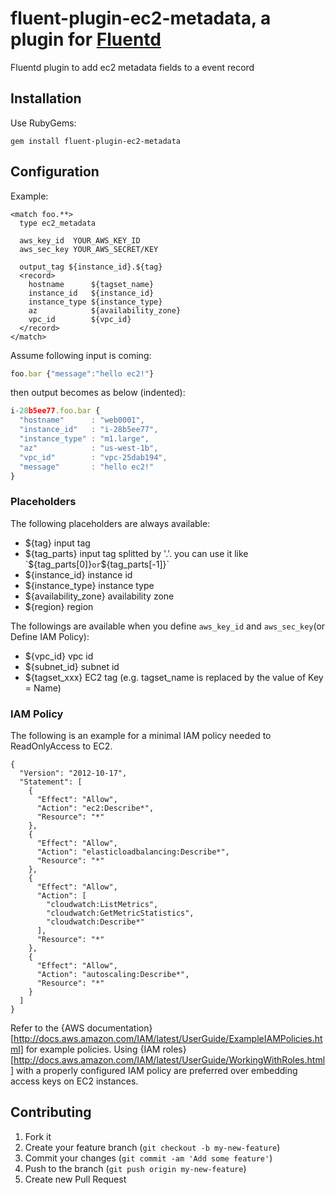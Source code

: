 # fluent-plugin-ec2-metadata, a plugin for [Fluentd](http://fluentd.org)

Fluentd plugin to add ec2 metadata fields to a event record

## Installation
Use RubyGems:

    gem install fluent-plugin-ec2-metadata

## Configuration

Example:

    <match foo.**>
      type ec2_metadata

      aws_key_id  YOUR_AWS_KEY_ID
      aws_sec_key YOUR_AWS_SECRET/KEY

      output_tag ${instance_id}.${tag}
      <record>
        hostname      ${tagset_name}
        instance_id   ${instance_id}
        instance_type ${instance_type}
        az            ${availability_zone}
        vpc_id        ${vpc_id}
      </record>
    </match>

Assume following input is coming:

```js
foo.bar {"message":"hello ec2!"}
```

then output becomes as below (indented):

```js
i-28b5ee77.foo.bar {
  "hostname"      : "web0001",
  "instance_id"   : "i-28b5ee77",
  "instance_type" : "m1.large",
  "az"            : "us-west-1b",
  "vpc_id"        : "vpc-25dab194",
  "message"       : "hello ec2!"
}
```

### Placeholders

The following placeholders are always available:

* ${tag} input tag
* ${tag_parts} input tag splitted by '.'. you can use it like `${tag_parts[0]}` or `${tag_parts[-1]}`
* ${instance_id} instance id
* ${instance_type} instance type
* ${availability_zone} availability zone
* ${region} region

The followings are available when you define `aws_key_id` and `aws_sec_key`(or Define IAM Policy):

* ${vpc_id} vpc id
* ${subnet_id} subnet id
* ${tagset_xxx} EC2 tag (e.g. tagset_name is replaced by the value of Key = Name)

### IAM Policy

The following is an example for a minimal IAM policy needed to ReadOnlyAccess to EC2.

```
{
  "Version": "2012-10-17",
  "Statement": [
    {
      "Effect": "Allow",
      "Action": "ec2:Describe*",
      "Resource": "*"
    },
    {
      "Effect": "Allow",
      "Action": "elasticloadbalancing:Describe*",
      "Resource": "*"
    },
    {
      "Effect": "Allow",
      "Action": [
        "cloudwatch:ListMetrics",
        "cloudwatch:GetMetricStatistics",
        "cloudwatch:Describe*"
      ],
      "Resource": "*"
    },
    {
      "Effect": "Allow",
      "Action": "autoscaling:Describe*",
      "Resource": "*"
    }
  ]
}
```

Refer to the {AWS documentation}[http://docs.aws.amazon.com/IAM/latest/UserGuide/ExampleIAMPolicies.html] for example policies.
Using {IAM roles}[http://docs.aws.amazon.com/IAM/latest/UserGuide/WorkingWithRoles.html] with a properly configured IAM policy are preferred over embedding access keys on EC2 instances.

## Contributing

1. Fork it
2. Create your feature branch (`git checkout -b my-new-feature`)
3. Commit your changes (`git commit -am 'Add some feature'`)
4. Push to the branch (`git push origin my-new-feature`)
5. Create new Pull Request
